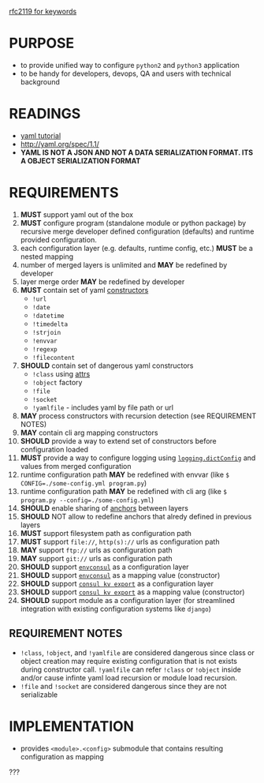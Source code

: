 [rfc2119 for keywords ](https://www.ietf.org/rfc/rfc2119.txt)

# PURPOSE
* to provide unified way to configure `python2` and `python3` application
* to be handy for developers, devops, QA and users with technical background

# READINGS
* [yaml tutorial](https://pyyaml.org/wiki/PyYAMLDocumentation#tutorial)
* http://yaml.org/spec/1.1/
* **YAML IS NOT A JSON AND NOT A DATA SERIALIZATION FORMAT. ITS A OBJECT SERIALIZATION FORMAT**

# REQUIREMENTS
 1. **MUST** support yaml out of the box
 1. **MUST** configure program (standalone module or python package) by recursive merge developer defined configuration (defaults) and runtime provided configuration.
 1. each configuration layer (e.g. defaults, runtime config, etc.) **MUST** be a nested mapping
 1. number of merged layers is unlimited and **MAY** be redefined by developer
 1. layer merge order **MAY** be redefined by developer
 1. **MUST** contain set of yaml [constructors](https://pyyaml.org/wiki/PyYAMLDocumentation#constructors-representers-resolvers)
    * `!url` 
    * `!date`
    * `!datetime` 
    * `!timedelta`
    * `!strjoin`
    * `!envvar` 
    * `!regexp`
    * `!filecontent`
 1. **SHOULD** contain set of dangerous yaml constructors
    * `!class` using [attrs](https://pypi.python.org/pypi/attrs/17.4.0)
    * `!object` factory
    * `!file`
    * `!socket`
    * `!yamlfile` - includes yaml by file path or url
 1. **MAY** process constructors with recursion detection (see REQUIREMENT NOTES)
 1. **MAY** contain cli arg mapping constructors
 1. **SHOULD** provide a way to extend set of constructors before configuration loaded
 1. **MUST** provide a way to configure logging using [`logging.dictConfig`](https://docs.python.org/3/library/logging.config.html?highlight=dictconfig) and values from merged configuration
 1. runtime configuration path **MAY** be redefined with envvar (like `$ CONFIG=./some-config.yml program.py`)
 1. runtime configuration path **MAY** be redefined with cli arg (like `$ program.py --config=./some-config.yml`)
 1. **SHOULD** enable sharing of [anchors](https://pyyaml.org/wiki/PyYAMLDocumentation#aliases) between layers
 1. **SHOULD** NOT allow to redefine anchors that alredy defined in previous layers
 1. **MUST** support filesystem path as configuration path
 1. **MUST** support `file://`, `http(s)://` urls as configuration path
 1. **MAY** support `ftp://` urls as configuration path
 1. **MAY** support `git://` urls as configuration path
 1. **SHOULD** support [`envconsul`](https://github.com/hashicorp/envconsul) as a configuration layer
 1. **SHOULD** support [`envconsul`](https://github.com/hashicorp/envconsul) as a mapping value (constructor)
 1. **SHOULD** support [`consul kv export`](https://www.consul.io/docs/commands/kv/export.html) as a configuration layer
 1. **SHOULD** support [`consul kv export`](https://www.consul.io/docs/commands/kv/export.html) as a mapping value (constructor)
 1. **SHOULD** support module as a configuration layer (for streamlined integration with existing configuration systems like `django`)

## REQUIREMENT NOTES

 * `!class`, `!object`, and `!yamlfile` are considered dangerous since class or object creation may require existing configuration that is not exists during constructor call. `!yamlfile` can refer `!class` or `!object` inside and/or cause infinte yaml load recursion or module load recursion.
 * `!file` and `!socket` are considered dangerous since they are not serializable

# IMPLEMENTATION
 * provides `<module>.<config>` submodule that contains resulting configuration as mapping


???